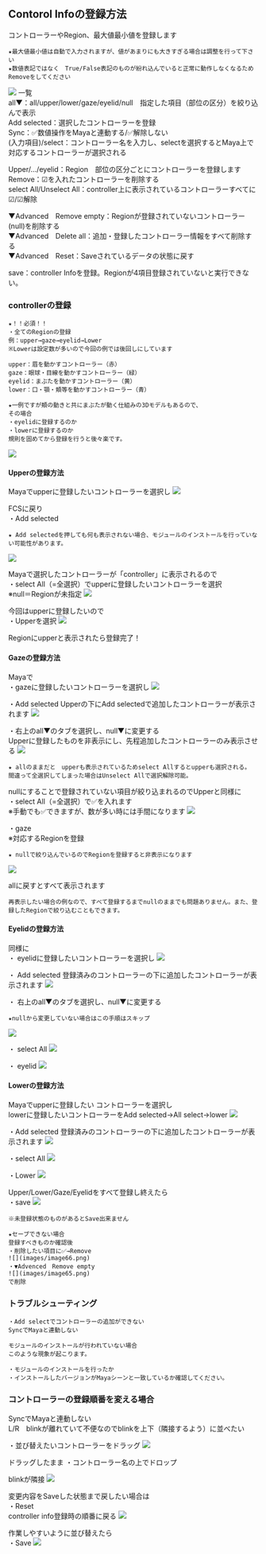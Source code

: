 ## Contorol Infoの登録方法

コントローラーやRegion、最大値最小値を登録します

```{note}
★最大値最小値は自動で入力されますが、値があまりにも大きすぎる場合は調整を行って下さい
★数値表記ではなく　True/False表記のものが紛れ込んでいると正常に動作しなくなるためRemoveをしてください
```

![](images/image37.png)
一覧  
all▼：all/upper/lower/gaze/eyelid/null　指定した項目（部位の区分）を絞り込んで表示  
Add selected：選択したコントローラーを登録  
Sync：✅数値操作をMayaと連動する/✅解除しない  
(入力項目)/select：コントローラー名を入力し、selectを選択するとMaya上で対応するコントローラーが選択される  

Upper/…/eyelid：Region　部位の区分ごとにコントローラーを登録します  
Remove：☑を入れたコントローラーを削除する  
select All/Unselect All：controller上に表示されているコントローラーすべてに☑/☑解除 

▼Advanced　Remove empty：Regionが登録されていないコントローラー(null)を削除する  
▼Advanced　Delete all：追加・登録したコントローラー情報をすべて削除する  
▼Advanced　Reset：Saveされているデータの状態に戻す
  
  save：controller Infoを登録。Regionが4項目登録されていないと実行できない。

### controllerの登録

```{warning}
★！！必須！！ 
・全てのRegionの登録
例：upper→gaze→eyelid→Lower 
※Lowerは設定数が多いので今回の例では後回しにしています

upper：眉を動かすコントローラー（赤）
gaze：眼球・目線を動かすコントローラー（緑）
eyelid：まぶたを動かすコントローラー（黄）
lower：口・顎・頬等を動かすコントローラー（青）

★一例ですが頬の動きと共にまぶたが動く仕組みの3Dモデルもあるので、
その場合
・eyelidに登録するのか 
・lowerに登録するのか 
規則を固めてから登録を行うと後々楽です。  
```
![](images/image64.jpg)


#### Upperの登録方法 

Mayaでupperに登録したいコントローラーを選択し
![](images/image36.png)

FCSに戻り  
・Add selected

```{warning}
★ Add selectedを押しても何も表示されない場合、モジュールのインストールを行っていない可能性があります。
```

![](images/image38.png)


Mayaで選択したコントローラーが「controller」に表示されるので  
・select All（=全選択）でupperに登録したいコントローラーを選択  
※null＝Regionが未指定
![](images/image46.png)

今回はupperに登録したいので  
・Upperを選択
![](images/image44.png)

Regionにupperと表示されたら登録完了！


#### Gazeの登録方法

Mayaで  
・gazeに登録したいコントローラーを選択し
![](images/image47.png)

・Add selected
Upperの下にAdd selectedで追加したコントローラーが表示されます
![](images/image42.png)

・右上のall▼のタブを選択し、null▼に変更する  
Upperに登録したものを非表示にし、先程追加したコントローラーのみ表示させる
![](images/image43.png)

```{note}
★ allのままだと　upperも表示されているためselect Allするとupperも選択される。
間違って全選択してしまった場合はUnselect Allで選択解除可能。
```

nullにすることで登録されていない項目が絞り込まれるのでUpperと同様に  
・select All（=全選択）で✅を入れます  
※手動でも✅できますが、数が多い時には手間になります
![](images/image51.png)

・gaze  
※対応するRegionを登録
```{note}
★ nullで絞り込んでいるのでRegionを登録すると非表示になります
```
![](images/image48.png)


allに戻すとすべて表示されます

```{note}
再表示したい場合の例なので、すべて登録するまでnullのままでも問題ありません。また、登録したRegionで絞り込むこともできます。
```

#### Eyelidの登録方法

同様に  
・ eyelidに登録したいコントローラーを選択し
![](images/image49.png)

・ Add selected
登録済みのコントローラーの下に追加したコントローラーが表示されます
![](images/image69.png)

・ 右上のall▼のタブを選択し、null▼に変更する
```{note}
★nullから変更していない場合はこの手順はスキップ
```
![](images/image53.png)

・ select All
![](images/image51.png)

・ eyelid
![](images/image52.png)

#### Lowerの登録方法

Mayaでupperに登録したい コントローラーを選択し  
lowerに登録したいコントローラーをAdd selected→All select→lower
![](images/image60.png)

・Add selected
登録済みのコントローラーの下に追加したコントローラーが表示されます
![](images/image61.png)

・select All
![](images/image58.png)

・Lower
![](images/image54.png)

Upper/Lower/Gaze/Eyelidをすべて登録し終えたら  
・save
![](images/image63.png)

```{warning}
※未登録状態のものがあるとSave出来ません
```

```{note}
★セーブできない場合
登録すべきものか確認後
・削除したい項目に✅→Remove
![](images/image66.png)
・▼Advenced　Remove empty
![](images/image65.png)
で削除
```

### トラブルシューティング

```{warning}
・Add selectでコントローラーの追加ができない　
SyncでMayaと連動しない

モジュールのインストールが行われていない場合
このような現象が起こります。

・モジュールのインストールを行ったか
・インストールしたバージョンがMayaシーンと一致しているか確認してください。
```

### コントローラーの登録順番を変える場合
SyncでMayaと連動しない  
L/R　blinkが離れていて不便なのでblinkを上下（隣接するよう）に並べたい

・並び替えたいコントローラーをドラッグ
![](images/image55.png)

ドラッグしたまま
・コントローラー名の上でドロップ

blinkが隣接
![](images/image59.png)

変更内容をSaveした状態まで戻したい場合は  
・Reset  
controller info登録時の順番に戻る
![](images/image76.png)

作業しやすいように並び替えたら  
・Save
![](images/image68.png)
